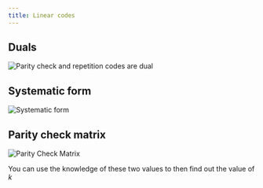 ```yaml
---
title: Linear codes
---
```


## Duals

![Parity check and repetition codes are dual](/img/Uni/CaC/ECC/dual_parity.png)

## Systematic form

![Systematic form](/img/Uni/CaC/ECC/systematic_form.png)

## Parity check matrix

![Parity Check Matrix](/img/Uni/CaC/ECC/pc_matrix.png)

You can use the knowledge of these two values to then find out the value of $k$
